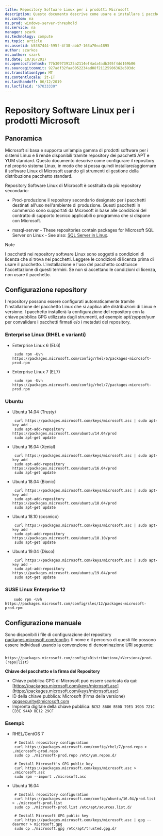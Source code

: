 ```yaml
---
title: Repository Software Linux per i prodotti Microsoft
description: Questo documento descrive come usare e installare i pacchetti software Linux per i prodotti Microsoft.
ms.custom: na
ms.prod: windows-server-threshold
ms.service: na
manager: szark
ms.technology: compute
ms.topic: article
ms.assetid: b5387444-595f-4f38-abb7-163a70ea1895
author: szarkos
ms.author: szark
ms.date: 10/16/2017
ms.openlocfilehash: 77b309739125a2114ef4ada4adb305f4dd169b06
ms.sourcegitcommit: 927adf32faa6052234ad08f21125906362e593dc
ms.translationtype: MT
ms.contentlocale: it-IT
ms.lasthandoff: 06/12/2019
ms.locfileid: "67033330"
---
```

# <a name="linux-software-repository-for-microsoft-products"></a>Repository Software Linux per i prodotti Microsoft

## <a name="overview"></a>Panoramica
Microsoft si basa e supporta un'ampia gamma di prodotti software per i sistemi Linux e li rende disponibili tramite repository dei pacchetti APT e YUM standard. Questo documento descrive come configurare il repository nel proprio sistema Linux, in modo che si possa quindi installare/aggiornare il software Linux di Microsoft usando gli strumenti di gestione della distribuzione pacchetto standard.

Repository Software Linux di Microsoft è costituita da più repository secondario:

 - Prod-produzione il repository secondario designato per i pacchetti destinati all'uso nell'ambiente di produzione. Questi pacchetti in commercio sono supportati da Microsoft in base alle condizioni del contratto di supporto tecnico applicabili o programma che si dispone con Microsoft.

 - mssql-server - These repositories contain packages for Microsoft SQL Server on Linux - See also: [SQL Server in Linux](https://www.microsoft.com/en-us/sql-server/sql-server-vnext-including-Linux).

> [!Note]
> I pacchetti nei repository software Linux sono soggetti a condizioni di licenza che si trova nei pacchetti. Leggere le condizioni di licenza prima di usare il pacchetto. L'installazione e l'uso del pacchetto costituisce l'accettazione di questi termini. Se non si accettano le condizioni di licenza, non usare il pacchetto.


## <a name="configuring-the-repositories"></a>Configurazione repository
I repository possono essere configurati automaticamente tramite l'installazione del pacchetto Linux che si applica alle distribuzioni di Linux e versione. I pacchetto installerà la configurazione del repository con la chiave pubblica GPG utilizzata dagli strumenti, ad esempio apt/zypper/yum per convalidare i pacchetti firmati e/o i metadati del repository.

### <a name="enterprise-linux-rhel-and-variants"></a>Enterprise Linux (RHEL e varianti)

 - Enterprise Linux 6 (EL6)

        sudo rpm -Uvh https://packages.microsoft.com/config/rhel/6/packages-microsoft-prod.rpm

 - Enterprise Linux 7 (EL7)

        sudo rpm -Uvh https://packages.microsoft.com/config/rhel/7/packages-microsoft-prod.rpm


### <a name="ubuntu"></a>Ubuntu

 - Ubuntu 14.04 (Trusty)

        curl https://packages.microsoft.com/keys/microsoft.asc | sudo apt-key add -
        sudo apt-add-repository https://packages.microsoft.com/ubuntu/14.04/prod
        sudo apt-get update

 - Ubuntu 16.04 (Xenial)

        curl https://packages.microsoft.com/keys/microsoft.asc | sudo apt-key add -
        sudo apt-add-repository https://packages.microsoft.com/ubuntu/16.04/prod
        sudo apt-get update

 - Ubuntu 18.04 (Bionic)

        curl https://packages.microsoft.com/keys/microsoft.asc | sudo apt-key add -
        sudo apt-add-repository https://packages.microsoft.com/ubuntu/18.04/prod
        sudo apt-get update

 - Ubuntu 18.10 (cosmico)

        curl https://packages.microsoft.com/keys/microsoft.asc | sudo apt-key add -
        sudo apt-add-repository https://packages.microsoft.com/ubuntu/18.10/prod
        sudo apt-get update

 - Ubuntu 19.04 (Disco)

        curl https://packages.microsoft.com/keys/microsoft.asc | sudo apt-key add -
        sudo apt-add-repository https://packages.microsoft.com/ubuntu/19.04/prod
        sudo apt-get update

### <a name="suse-linux-enterprise-12"></a>SUSE Linux Enterprise 12

        sudo rpm -Uvh https://packages.microsoft.com/config/sles/12/packages-microsoft-prod.rpm


## <a name="manual-configuration"></a>Configurazione manuale
Sono disponibili i file di configurazione del repository [packages.microsoft.com/config](https://packages.microsoft.com/config/). Il nome e il percorso di questi file possono essere individuati usando la convenzione di denominazione URI seguente:

        https://packages.microsoft.com/config/<Distribution>/<Version>/prod.(repo|list)

**Chiave del pacchetto e la firma del Repository**

 - Chiave pubblica GPG di Microsoft può essere scaricata da qui: [https://packages.microsoft.com/keys/microsoft.asc](https://packages.microsoft.com/keys/microsoft.asc)
 - ID della chiave pubblica: Microsoft (firma della versione) <gpgsecurity@microsoft.com>
 - Impronta digitale della chiave pubblica: `BC52 8686 B50D 79E3 39D3 721C EB3E 94AD BE12 29CF`

### <a name="examples"></a>Esempi:

 - RHEL/CentOS 7

        # Install repository configuration
        curl https://packages.microsoft.com/config/rhel/7/prod.repo > ./microsoft-prod.repo
        sudo cp ./microsoft-prod.repo /etc/yum.repos.d/

        # Install Microsoft's GPG public key
        curl https://packages.microsoft.com/keys/microsoft.asc > ./microsoft.asc
        sudo rpm --import ./microsoft.asc

 - Ubuntu 16.04

        # Install repository configuration
        curl https://packages.microsoft.com/config/ubuntu/16.04/prod.list > ./microsoft-prod.list
        sudo cp ./microsoft-prod.list /etc/apt/sources.list.d/

        # Install Microsoft GPG public key
        curl https://packages.microsoft.com/keys/microsoft.asc | gpg --dearmor > microsoft.gpg
        sudo cp ./microsoft.gpg /etc/apt/trusted.gpg.d/



